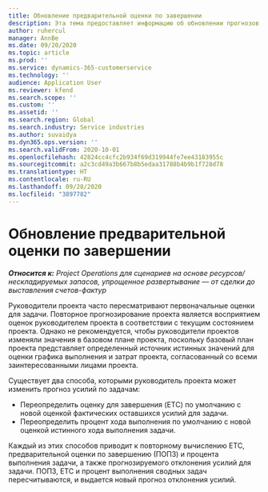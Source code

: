 ```yaml
---
title: Обновление предварительной оценки по завершении
description: Эта тема предоставляет информацию об обновлении прогнозов усилий по проекту.
author: ruhercul
manager: AnnBe
ms.date: 09/20/2020
ms.topic: article
ms.prod: ''
ms.service: dynamics-365-customerservice
ms.technology: ''
audience: Application User
ms.reviewer: kfend
ms.search.scope: ''
ms.custom: ''
ms.assetid: ''
ms.search.region: Global
ms.search.industry: Service industries
ms.author: suvaidya
ms.dyn365.ops.version: ''
ms.search.validFrom: 2020-10-01
ms.openlocfilehash: 42824cc4cfc2b934f69d319944fe7ee43183955c
ms.sourcegitcommit: a2c3cd49a3b667b8b5edaa31788b4b9b1f728d78
ms.translationtype: HT
ms.contentlocale: ru-RU
ms.lasthandoff: 09/28/2020
ms.locfileid: "3897782"
---
```

# <a name="update-estimate-at-completion"></a>Обновление предварительной оценки по завершении

_**Относится к:** Project Operations для сценариев на основе ресурсов/нескладируемых запасов, упрощенное развертывание — от сделки до выставления счетов-фактур_

Руководители проекта часто пересматривают первоначальные оценки для задачи. Повторное прогнозирование проекта является восприятием оценок руководителем проекта в соответствии с текущим состоянием проекта. Однако не рекомендуется, чтобы руководители проектов изменяли значения в базовом плане проекта, поскольку базовый план проекта представляет определенный источник истинных значений для оценки графика выполнения и затрат проекта, согласованный со всеми заинтересованными лицами проекта.

Существует два способа, которыми руководитель проекта может изменить прогноз усилий по задачам:

- Переопределить оценку для завершения (ETC) по умолчанию с новой оценкой фактических оставшихся усилий для задачи. 
- Переопределить процент хода выполнения по умолчанию с новой оценкой истинного хода выполнения задачи.

Каждый из этих способов приводит к повторному вычислению ETC, предварительной оценки по завершению (ПОПЗ) и процента выполнения задачи, а также прогнозируемого отклонения усилий для задачи. ПОПЗ, ETC и процент выполнения сводных задач пересчитываются, и выдается новый прогноз отклонения усилий.
